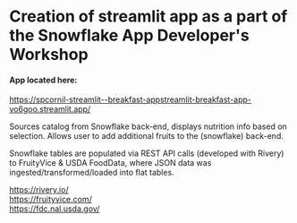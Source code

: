 # Creation of streamlit app as a part of the Snowflake App Developer's Workshop

#### App located here:
https://spcornil-streamlit--breakfast-appstreamlit-breakfast-app-vo6goo.streamlit.app/

Sources catalog from Snowflake back-end, displays nutrition info based on selection. Allows user to add additional fruits to the (snowflake) back-end.

Snowflake tables are populated via REST API calls (developed with Rivery) to FruityVice & USDA FoodData, where JSON data was ingested/transformed/loaded into flat tables.

https://rivery.io/ <br/>
https://fruityvice.com/ <br/>
https://fdc.nal.usda.gov/ <br/>


